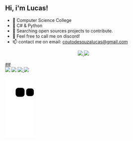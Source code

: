 ## Hi, i'm Lucas!

- 🔭 Computer Science College
- 🌱 C# & Python
- 🤔 Searching open sources projects to contribute.
- 💬 Feel free to call me on discord!
- 📫 contact me on email: coutodesouzalucas@gmail.com

<div align="center">
  <a href="https://github.com/lucaskouto">
  <img height="180em" src="https://github-readme-stats.vercel.app/api?username=lucaskouto&show_icons=true&theme=monokai&include_all_commits=true&count_private=true"/>
  <img height="180em" src="https://github-readme-stats.vercel.app/api/top-langs/?username=lucaskouto&layout=compact&langs_count=7&theme=monokai"/>
</div>
<div style="display: inline_block"><br>
  <!-- <img align="center" alt="Lucas-Js" height="30" width="40" src="https://raw.githubusercontent.com/devicons/devicon/master/icons/javascript/javascript-plain.svg">
  <img align="center" alt="Lucas-HTML" height="30" width="40" src="https://raw.githubusercontent.com/devicons/devicon/master/icons/html5/html5-original.svg">
  <img align="center" alt="Lucas-CSS" height="30" width="40" src="https://raw.githubusercontent.com/devicons/devicon/master/icons/css3/css3-original.svg">
  -->
  ##
 
<div>
  <a href="https://instagram.com/lucaascoutin" target="_blank"><img src="https://img.shields.io/badge/-Instagram-%23E4405F?style=for-the-badge&logo=instagram&logoColor=white" target="_blank"></a>
 <a href="https://discord.gg/ZAPCD4fX" target="_blank"><img src="https://img.shields.io/badge/Discord-7289DA?style=for-the-badge&logo=discord&logoColor=white" target="_blank"></a> 
  <a href = "mailto:coutodesouzalucas@gmail.com"><img src="https://img.shields.io/badge/-Gmail-%23333?style=for-the-badge&logo=gmail&logoColor=white" target="_blank">     </a>
  <a href="https://www.linkedin.com/in/lucascoutodsouza/" target="_blank"><img src="https://img.shields.io/badge/-LinkedIn-%230077B5?style=for-the-badge&logo=linkedin&logoColor=white" target="_blank"></a> 
 
  ![Snake animation](https://github.com/lucaskouto/lucaskouto/blob/output/github-contribution-grid-snake.svg)
 
</div>
